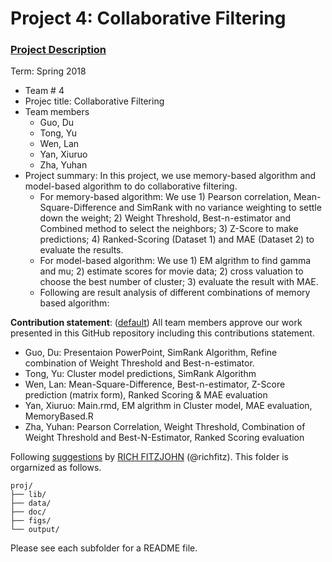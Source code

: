# Project 4: Collaborative Filtering

### [Project Description](doc/project4_desc.md)

Term: Spring 2018

+ Team # 4
+ Projec title: Collaborative Filtering
+ Team members
	+ Guo, Du
	+ Tong, Yu
	+ Wen, Lan
	+ Yan, Xiuruo
	+ Zha, Yuhan
+ Project summary: In this project, we use memory-based algorithm and model-based algorithm to do collaborative filtering.
	+ For memory-based algorithm: We use 1) Pearson correlation, Mean-Square-Difference and SimRank with no variance weighting to settle down the weight; 2) Weight Threshold, Best-n-estimator and Combined method to select the neighbors; 3) Z-Score to make predictions; 4) Ranked-Scoring (Dataset 1) and MAE (Dataset 2) to evaluate the results.
	+ For model-based algorithm: We use 1) EM algrithm to find gamma and mu; 2) estimate scores for movie data; 2) cross valuation to choose the best number of cluster; 3) evaluate the result with MAE.
	+ Following are result analysis of different combinations of memory based algorithm:

	
**Contribution statement**: ([default](doc/a_note_on_contributions.md)) All team members approve our work presented in this GitHub repository including this contributions statement.
+ Guo, Du: Presentaion PowerPoint, SimRank Algorithm, Refine combination of Weight Threshold and Best-n-estimator.  
+ Tong, Yu: Cluster model predictions, SimRank Algorithm  
+ Wen, Lan: Mean-Square-Difference, Best-n-estimator, Z-Score prediction (matrix form), Ranked Scoring & MAE evaluation
+ Yan, Xiuruo:  Main.rmd, EM algrithm in Cluster model, MAE evaluation, MemoryBased.R  
+ Zha, Yuhan: Pearson Correlation, Weight Threshold, Combination of Weight Threshold and Best-N-Estimator, Ranked Scoring evaluation   

Following [suggestions](http://nicercode.github.io/blog/2013-04-05-projects/) by [RICH FITZJOHN](http://nicercode.github.io/about/#Team) (@richfitz). This folder is orgarnized as follows.

```
proj/
├── lib/
├── data/
├── doc/
├── figs/
└── output/
```

Please see each subfolder for a README file.
